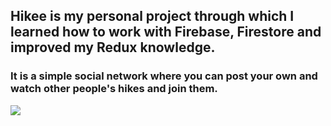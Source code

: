 ## Hikee is my personal project through which I learned how to work with Firebase, Firestore and improved my Redux knowledge.
### It is a simple social network where you can post your own and watch other people's hikes and join them.

<img src="https://drive.google.com/file/d/1D-j6z1OHF2q1aaDspJoXJ03U9wziX0T7/view?usp=sharing">
